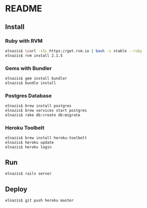 # README

## Install

### Ruby with RVM

```bash
elnazis$ \curl -sSL https://get.rvm.io | bash -s stable --ruby
elnazis$ rvm install 2.1.5
```

### Gems with Bundler

```bash
elnazis$ gem install bundler
elnazis$ bundle install
```

### Postgres Database

```bash
elnazis$ brew install postgres
elnazis$ brew services start postgres
elnazis$ rake db:create db:migrate
```

### Heroku Toolbelt

```bash
elnazis$ brew install heroku-toolbelt
elnazis$ heroku update
elnazis$ heroku login
```

## Run

```bash
elnazis$ rails server
```

## Deploy

```bash
elnazis$ git push heroku master
```

